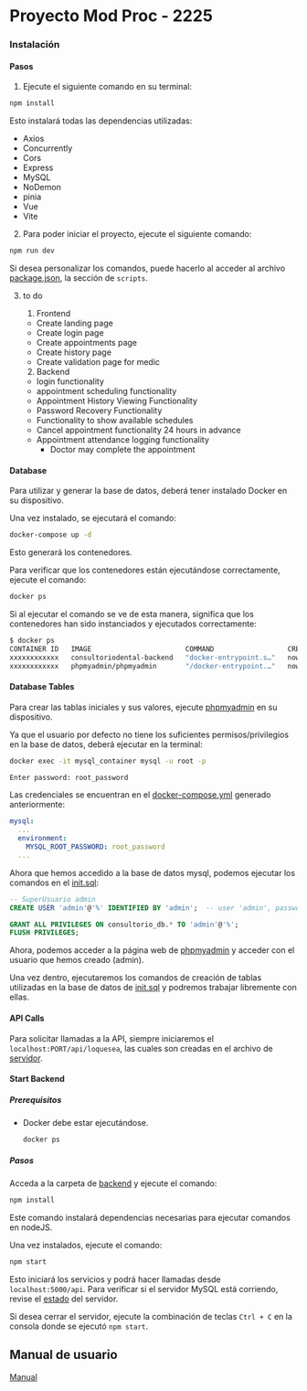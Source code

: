 # Proyecto Mod Proc - 2225
### Instalación

#### Pasos

1. Ejecute el siguiente comando en su terminal:
```bash
npm install
```

Esto instalará todas las dependencias utilizadas:
- Axios
- Concurrently
- Cors
- Express
- MySQL
- NoDemon
- pinia
- Vue
- Vite

2. Para poder iniciar el proyecto, ejecute el siguiente comando:

```bash
npm run dev
```

Si desea personalizar los comandos, puede hacerlo al acceder al archivo [package.json](./package.json), la sección de ```scripts```.

3. to do

    1. Frontend 
    - Create landing page
    - Create login page 
    - Create appointments page 
    - Create history page 
    - Create validation page for medic

    2. Backend 
    - login functionality 
    - appointment scheduling functionality 
    - Appointment History Viewing Functionality 
    - Password Recovery Functionality 
    - Functionality to show available schedules 
    - Cancel appointment functionality 24 hours in advance 
    - Appointment attendance logging functionality 
        - Doctor may complete the appointment

#### Database

Para utilizar y generar la base de datos, deberá tener instalado Docker en su dispositivo.

Una vez instalado, se ejecutará el comando:

```bash
docker-compose up -d
```

Esto generará los contenedores.

Para verificar que los contenedores están ejecutándose correctamente, ejecute el comando:

```bash
docker ps
```

Si al ejecutar el comando se ve de esta manera, significa que los contenedores han sido instanciados y ejecutados correctamente:

```bash
$ docker ps
CONTAINER ID   IMAGE                       COMMAND                  CREATED        STATUS          PORTS                               NAMES
xxxxxxxxxxxx   consultoriodental-backend   "docker-entrypoint.s…"   now            Up 5 seconds    0.0.0.0:5000->5000/tcp              backend_container
xxxxxxxxxxxx   phpmyadmin/phpmyadmin       "/docker-entrypoint.…"   now            Up 12 seconds   0.0.0.0:8081->80/tcp                phpmyadmin_container
```

#### Database Tables

Para crear las tablas iniciales y sus valores, ejecute [phpmyadmin](localhost:8081) en su dispositivo.

Ya que el usuario por defecto no tiene los suficientes permisos/privilegios en la base de datos, deberá ejecutar en la terminal:

```bash
docker exec -it mysql_container mysql -u root -p
```


```bash
Enter password: root_password
```

Las credenciales se encuentran en el [docker-compose.yml](./docker-compose.yml) generado anteriormente:

```yml
mysql:
  ...
  environment:
    MYSQL_ROOT_PASSWORD: root_password
  ...
```

Ahora que hemos accedido a la base de datos mysql, podemos ejecutar los comandos en el [init.sql](./src/backend/db/init.sql):

```sql
-- SuperUsuario admin
CREATE USER 'admin'@'%' IDENTIFIED BY 'admin';  -- user 'admin', password 'admin'

GRANT ALL PRIVILEGES ON consultorio_db.* TO 'admin'@'%';
FLUSH PRIVILEGES;
```

Ahora, podemos acceder a la página web de [phpmyadmin](localhost:8081) y acceder con el usuario que hemos creado (admin).

Una vez dentro, ejecutaremos los comandos de creación de tablas utilizadas en la base de datos de [init.sql](./src/backend/db/init.sql) y podremos trabajar libremente con ellas.

#### API Calls

Para solicitar llamadas a la API, siempre iniciaremos el `localhost:PORT/api/loquesea`, las cuales son creadas en el archivo de [servidor](./src/backend/server.js).

#### Start Backend

##### Prerequisitos
- Docker debe estar ejecutándose.

  ```bash
  docker ps
  ```

##### Pasos
Acceda a la carpeta de [backend](./src/backend/server.js) y ejecute el comando: 

```bash
npm install
```

Este comando instalará dependencias necesarias para ejecutar comandos en nodeJS.

Una vez instalados, ejecute el comando:

```bash
npm start
```

Esto iniciará los servicios y podrá hacer llamadas desde `localhost:5000/api`. Para verificar si el servidor MySQL está corriendo, revise el [estado](localhost:5000/api/status) del servidor.

Si desea cerrar el servidor, ejecute la combinación de teclas `Ctrl + C` en la consola donde se ejecutó `npm start`.

## Manual de usuario
[Manual](https://drive.google.com/file/d/1c8ZZAz13TNwoinQJ3Ke0f38D22xGErKu/view?usp=drive_link)